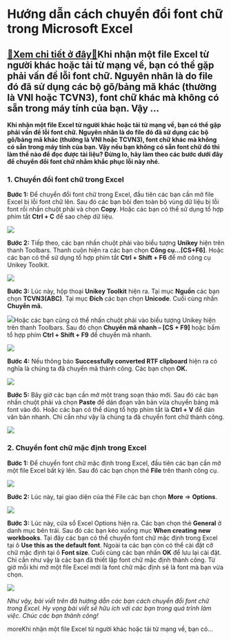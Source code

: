 Hướng dẫn cách chuyển đổi font chữ trong Microsoft Excel
========================================================

[:gift:Xem chi tiết ở đây:gift:](https://hddtvn.com/huong-dan-cach-chuyen-doi-font-chu-trong-microsoft-excel/)Khi nhận một file Excel từ người khác hoặc tải từ mạng về, bạn có thể gặp phải vấn đề lỗi font chữ. Nguyên nhân là do file đó đã sử dụng các bộ gõ/bảng mã khác (thường là VNI hoặc TCVN3), font chữ khác mà không có sẵn trong máy tính của bạn. Vậy …
-------------------------------------------------------------------------------------------------------------------------------------------------------------------------------------------------------------------------------------------------------

**Khi nhận một file Excel từ người khác hoặc tải từ mạng về, bạn có thể gặp phải vấn đề lỗi font chữ. Nguyên nhân là do file đó đã sử dụng các bộ gõ/bảng mã khác (thường là VNI hoặc TCVN3), font chữ khác mà không có sẵn trong máy tính của bạn. Vậy nếu bạn không có sẵn font chữ đó thì làm thế nào để đọc được tài liệu? Đừng lo, hãy làm theo các bước dưới đây để chuyển đổi font chữ nhằm khắc phục lỗi này nhé.**


### 1. Chuyển đổi font chữ trong Excel


**Bước 1:** Để chuyển đổi font chữ trong Excel, đầu tiên các bạn cần mở file Excel bị lỗi font chữ lên. Sau đó các bạn bôi đen toàn bộ vùng dữ liệu bị lỗi font rồi nhấn chuột phải và chọn **Copy**. Hoặc các bạn có thể sử dụng tổ hợp phím tắt **Ctrl + C** để sao chép dữ liệu.


[![](https://hddtvn.com/wp-content/uploads/2021/01/sHq5V73.png)](https://hddtvn.com/wp-content/uploads/2021/01/sHq5V73.png)


**Bước 2:** Tiếp theo, các bạn nhấn chuột phải vào biểu tượng **Unikey** hiện trên thanh Toolbars. Thanh cuộn hiện ra các bạn chọn **Công cụ…[CS+F6]**. Hoặc các bạn có thể sử dụng tổ hợp phím tắt **Ctrl + Shift + F6** để mở công cụ Unikey Toolkit.


![](https://hddtvn.com/wp-content/uploads/2021/01/lARphUu.png)


**Bước 3:** Lúc này, hộp thoại **Unikey Toolkit** hiện ra. Tại mục **Nguồn** các bạn chọn **TCVN3(ABC)**. Tại mục **Đích** các bạn chọn **Unicode**. Cuối cùng nhấn **Chuyển mã.**


![](https://hddtvn.com/wp-content/uploads/2021/01/DhbanpT.png)Hoặc các bạn cũng có thể nhấn chuột phải vào biểu tượng Unikey hiện trên thanh Toolbars. Sau đó chọn **Chuyển mã nhanh – [CS + F9]** hoặc bấm tổ hợp phím **Ctrl + Shift + F9** để chuyển mã nhanh.


![](https://hddtvn.com/wp-content/uploads/2021/01/NfD03bV.png)


**Bước 4:** Nếu thông báo **Successfully converted RTF clipboard** hiện ra có nghĩa là chúng ta đã chuyển mã thành công. Các bạn chọn **OK.**


![](https://hddtvn.com/wp-content/uploads/2021/01/dN4ere1.png)


**Bước 5:** Bây giờ các bạn cần mở một trang soạn thảo mới. Sau đó các bạn nhấn chuột phải và chọn **Paste** để dán đoạn văn bản vừa chuyển bảng mã font vào đó. Hoặc các bạn có thể dùng tổ hợp phím tắt là **Ctrl + V** để dán văn bản nhanh. Chỉ cần như vậy là chúng ta đã chuyển font chữ thành công.


![](https://hddtvn.com/wp-content/uploads/2021/01/Y51Aa5A.png)


### 2. Chuyển font chữ mặc định trong Excel


**Bước 1:** Để chuyển font chữ mặc định trong Excel, đầu tiên các bạn cần mở một file Excel bất kỳ lên. Sau đó các bạn chọn thẻ **File** trên thanh công cụ.


![](https://hddtvn.com/wp-content/uploads/2021/01/zCnVkc4.png)


**Bước 2:** Lúc này, tại giao diện của thẻ File các bạn chọn **More** => **Options**.


![](https://hddtvn.com/wp-content/uploads/2021/01/QAObdTB.png)


**Bước 3:** Lúc này, cửa sổ Excel Options hiện ra. Các bạn chọn thẻ **General** ở danh mục bên trái. Sau đó các bạn kéo xuống mục **When creating new workbooks**. Tại đây các bạn có thể chuyển font chữ mặc định trong Excel tại ô **Use this as the default font**. Ngoài ta các bạn còn có thể cài đặt cỡ chữ mặc định tại ô **Font size**. Cuối cùng các bạn nhấn **OK** để lưu lại cài đặt. Chỉ cần như vậy là các bạn đã thiết lập font chữ mặc định thành công. Từ giờ mỗi khi mở một file Excel mới là font chữ mặc định sẽ là font mà bạn vừa chọn.


![](https://hddtvn.com/wp-content/uploads/2021/01/HhFmum5.png)


*Như vậy, bài viết trên đã hướng dẫn các bạn cách chuyển đổi font chữ trong Excel. Hy vọng bài viết sẽ hữu ích với các bạn trong quá trình làm việc. Chúc các bạn thành công!*


moreKhi nhận một file Excel từ người khác hoặc tải từ mạng về, bạn có…

